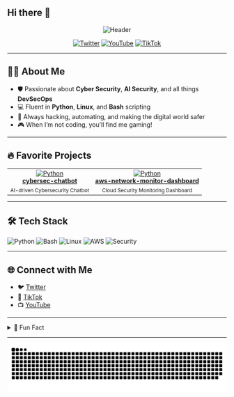 ## Hi there 👋
<!-- Colorful & Playful GitHub Profile README for hackerjoe69 -->

<div align="center">

![Header](https://capsule-render.vercel.app/api?type=waving&color=gradient&height=200&section=header&text=Hey!%20I'm%20HackerJoe%20👾&fontSize=40&fontAlignY=35&desc=Cybersecurity%20%7C%20AI%20Security%20%7C%20DevSecOps&descAlign=65&descSize=20)

[![Twitter](https://img.shields.io/badge/Twitter-1DA1F2?style=for-the-badge&logo=twitter&logoColor=white)](https://x.com/hackerjoe69)
[![YouTube](https://img.shields.io/badge/YouTube-FF0000?style=for-the-badge&logo=youtube&logoColor=white)](https://www.youtube.com/@hackerjoe69)
[![TikTok](https://img.shields.io/badge/TikTok-010101?style=for-the-badge&logo=tiktok&logoColor=white)](https://www.tiktok.com/@hackerjoe69)

</div>

---

## 👨‍💻 About Me

- 🛡️ Passionate about **Cyber Security**, **AI Security**, and all things **DevSecOps**
- 💻 Fluent in **Python**, **Linux**, and **Bash** scripting
- 🚀 Always hacking, automating, and making the digital world safer
- 🎮 When I’m not coding, you’ll find me gaming!

---

## 🔥 Favorite Projects

<table>
  <tr>
    <td align="center">
      <a href="https://github.com/hackerjoe69/cybersec-chatbot">
        <img src="https://skillicons.dev/icons?i=python" width="40" alt="Python"/>
        <br/>
        <b>cybersec-chatbot</b>
      </a>
      <br/>
      <sub>AI-driven Cybersecurity Chatbot</sub>
    </td>
    <td align="center">
      <a href="https://github.com/hackerjoe69/aws-network-monitor-dashboard">
        <img src="https://skillicons.dev/icons?i=python" width="40" alt="Python"/>
        <br/>
        <b>aws-network-monitor-dashboard</b>
      </a>
      <br/>
      <sub>Cloud Security Monitoring Dashboard</sub>
    </td>
  </tr>
</table>

---

## 🛠️ Tech Stack

![Python](https://img.shields.io/badge/-Python-3776AB?style=for-the-badge&logo=python&logoColor=white)
![Bash](https://img.shields.io/badge/-Bash-4EAA25?style=for-the-badge&logo=gnu-bash&logoColor=white)
![Linux](https://img.shields.io/badge/-Linux-FCC624?style=for-the-badge&logo=linux&logoColor=black)
![AWS](https://img.shields.io/badge/-AWS-232F3E?style=for-the-badge&logo=amazon-aws&logoColor=white)
![Security](https://img.shields.io/badge/-Security-FF477E?style=for-the-badge&logo=hackerrank&logoColor=white)

---

## 🌐 Connect with Me

- 🐦 [Twitter](https://x.com/hackerjoe69)
- 🎵 [TikTok](https://www.tiktok.com/@hackerjoe69)
- 📺 [YouTube](https://www.youtube.com/@hackerjoe69)

---

<details>
  <summary>🎲 Fun Fact</summary>
  <br>
  When I'm not defending the digital world, I'm leveling up in my favorite games! 🎮
</details>

---

<div align="center">
  
![Snake animation](https://github.com/Platane/snk/raw/output/github-contribution-grid-snake.svg)

</div>
<!--
**hackerjoe69/hackerjoe69** is a ✨ _special_ ✨ repository because its `README.md` (this file) appears on your GitHub profile.

Here are some ideas to get you started:

- 🔭 I’m currently working on ...
- 🌱 I’m currently learning ...
- 👯 I’m looking to collaborate on ...
- 🤔 I’m looking for help with ...
- 💬 Ask me about ...
- 📫 How to reach me: ...
- 😄 Pronouns: ...
- ⚡ Fun fact: ...
-->
